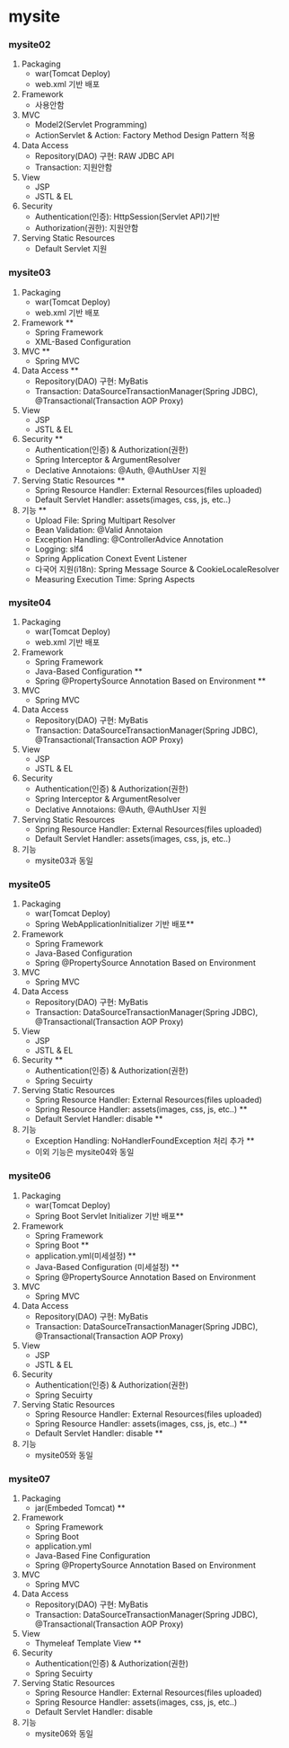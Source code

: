 # mysite

### mysite02
1. Packaging
    - war(Tomcat Deploy)
    - web.xml 기반 배포
2. Framework
    - 사용안함
3. MVC
    - Model2(Servlet Programming)
    - ActionServlet & Action: Factory Method Design Pattern 적용
4. Data Access
    - Repository(DAO) 구현: RAW JDBC API
    - Transaction: 지원안함
5. View
    - JSP
    - JSTL & EL
6. Security
    - Authentication(인증): HttpSession(Servlet API)기반
    - Authorization(권한): 지원안함
7. Serving Static Resources
    - Default Servlet 지원

### mysite03
1. Packaging
    - war(Tomcat Deploy)
    - web.xml 기반 배포
2. Framework **
    - Spring Framework
    - XML-Based Configuration
3. MVC **
    - Spring MVC
4. Data Access **
    - Repository(DAO) 구현: MyBatis
    - Transaction: DataSourceTransactionManager(Spring JDBC), @Transactional(Transaction AOP Proxy)
5. View
    - JSP
    - JSTL & EL
6. Security **
    - Authentication(인증) & Authorization(권한)
    - Spring Interceptor & ArgumentResolver
    - Declative Annotaions: @Auth, @AuthUser 지원
7. Serving Static Resources **
    - Spring Resource Handler: External Resources(files uploaded)
    - Default Servlet Handler: assets(images, css, js, etc..)
8. 기능 **
    - Upload File: Spring Multipart Resolver
    - Bean Validation: @Valid Annotaion
    - Exception Handling: @ControllerAdvice Annotation
    - Logging: slf4
    - Spring Application Conext Event Listener
    - 다국어 지원(i18n): Spring Message Source & CookieLocaleResolver
    - Measuring Execution Time: Spring Aspects

### mysite04
1. Packaging
    - war(Tomcat Deploy)
    - web.xml 기반 배포
2. Framework
    - Spring Framework
    - Java-Based Configuration **
    - Spring @PropertySource Annotation Based on Environment **
3. MVC
    - Spring MVC
4. Data Access
    - Repository(DAO) 구현: MyBatis
    - Transaction: DataSourceTransactionManager(Spring JDBC), @Transactional(Transaction AOP Proxy)
5. View
    - JSP
    - JSTL & EL
6. Security
    - Authentication(인증) & Authorization(권한)
    - Spring Interceptor & ArgumentResolver
    - Declative Annotaions: @Auth, @AuthUser 지원
7. Serving Static Resources
    - Spring Resource Handler: External Resources(files uploaded)
    - Default Servlet Handler: assets(images, css, js, etc..)
8. 기능
    - mysite03과 동일

### mysite05
1. Packaging
    - war(Tomcat Deploy)
    - Spring WebApplicationInitializer 기반 배포**
2. Framework
    - Spring Framework
    - Java-Based Configuration
    - Spring @PropertySource Annotation Based on Environment
3. MVC
    - Spring MVC
4. Data Access
    - Repository(DAO) 구현: MyBatis
    - Transaction: DataSourceTransactionManager(Spring JDBC), @Transactional(Transaction AOP Proxy)
5. View
    - JSP
    - JSTL & EL
6. Security **
    - Authentication(인증) & Authorization(권한)
    - Spring Secuirty
7. Serving Static Resources
    - Spring Resource Handler: External Resources(files uploaded)
    - Spring Resource Handler: assets(images, css, js, etc..) **
    - Default Servlet Handler: disable **
8. 기능
    - Exception Handling: NoHandlerFoundException 처리 추가 **
    - 이외 기능은 mysite04와 동일

### mysite06
1. Packaging
    - war(Tomcat Deploy)
    - Spring Boot Servlet Initializer 기반 배포**
2. Framework
    - Spring Framework
    - Spring Boot **
    - application.yml(미세설정) **
    - Java-Based Configuration (미세설정) **
    - Spring @PropertySource Annotation Based on Environment
3. MVC
    - Spring MVC
4. Data Access
    - Repository(DAO) 구현: MyBatis
    - Transaction: DataSourceTransactionManager(Spring JDBC), @Transactional(Transaction AOP Proxy)
5. View
    - JSP
    - JSTL & EL
6. Security
    - Authentication(인증) & Authorization(권한)
    - Spring Secuirty
7. Serving Static Resources
    - Spring Resource Handler: External Resources(files uploaded)
    - Spring Resource Handler: assets(images, css, js, etc..) **
    - Default Servlet Handler: disable **
8. 기능
    - mysite05와 동일

### mysite07
1. Packaging
    - jar(Embeded Tomcat) **
2. Framework
    - Spring Framework
    - Spring Boot
    - application.yml
    - Java-Based Fine Configuration
    - Spring @PropertySource Annotation Based on Environment
3. MVC
    - Spring MVC
4. Data Access
    - Repository(DAO) 구현: MyBatis
    - Transaction: DataSourceTransactionManager(Spring JDBC), @Transactional(Transaction AOP Proxy)
5. View
    - Thymeleaf Template View **
6. Security
    - Authentication(인증) & Authorization(권한)
    - Spring Secuirty
7. Serving Static Resources
    - Spring Resource Handler: External Resources(files uploaded)
    - Spring Resource Handler: assets(images, css, js, etc..)
    - Default Servlet Handler: disable
8. 기능
    - mysite06와 동일